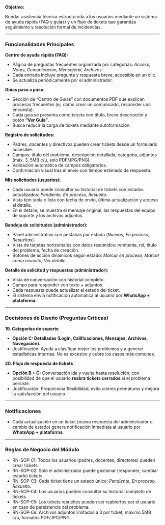 **Objetivo:**

Brindar asistencia técnica estructurada a los usuarios mediante un sistema de ayuda rápida (FAQ y guías) y un flujo de tickets que garantiza seguimiento y resolución formal de incidencias.

---

### **Funcionalidades Principales**

**Centro de ayuda rápida (FAQ):**

- Página de preguntas frecuentes organizada por categorías: *Acceso, Notas, Comunicación, Mensajería, Archivos*.
- Cada entrada incluye pregunta y respuesta breve, accesible en un clic.
- Se actualiza periódicamente por el administrador.

**Guías paso a paso:**

- Sección de “Centro de Guías” con documentos PDF que explican procesos frecuentes (ej. cómo crear un comunicado, responder una encuesta).
- Cada guía se presenta como tarjeta con título, breve descripción y botón **“Ver Guía”**.
- Busca reducir la carga de tickets mediante autoformación.

**Registro de solicitudes:**

- Padres, docentes y directivos pueden crear tickets desde un formulario accesible.
- Campos: título del problema, descripción detallada, categoría, adjuntos (máx. 3, 5MB c/u, solo PDF/JPG/PNG).
- Validación automática de campos obligatorios.
- Confirmación visual tras el envío con tiempo estimado de respuesta.

**Mis solicitudes (usuarios):**

- Cada usuario puede consultar su historial de tickets con estados actualizados: *Pendiente, En proceso, Resuelto*.
- Vista tipo tabla o lista con fecha de envío, última actualización y acceso al detalle.
- En el detalle, se muestra el mensaje original, las respuestas del equipo de soporte y los archivos adjuntos.

**Bandeja de solicitudes (administrador):**

- Panel administrativo con pestañas por estado (*Nuevas, En proceso, Resueltas*).
- Vista de tarjetas horizontales con datos resumidos: remitente, rol, título del problema, fecha de creación.
- Botones de acción dinámicos según estado: *Marcar en proceso, Marcar como resuelto, Ver detalle*.

**Detalle de solicitud y respuestas (administrador):**

- Vista de conversación con historial completo.
- Campo para responder con texto + adjuntos.
- Cada respuesta puede actualizar el estado del ticket.
- El sistema envía notificación automática al usuario por **WhatsApp + plataforma**.

---

### **Decisiones de Diseño (Preguntas Críticas)**

**19. Categorías de soporte**

- **Opción C: Detalladas (Login, Calificaciones, Mensajes, Archivos, Navegación).**
- Justificación: Ayuda a clasificar mejor los problemas y a generar estadísticas internas. No es excesivo y cubre los casos más comunes.

**20. Flujo de respuesta de tickets**

- **Opción B + C:** Conversación ida y vuelta hasta resolución, con posibilidad de que el usuario **reabra tickets cerrados** si el problema persiste.
- Justificación: Proporciona flexibilidad, evita cierres prematuros y mejora la satisfacción del usuario.

---

### **Notificaciones**

- Cada actualización en un ticket (nueva respuesta del administrador o cambio de estado) genera notificación inmediata al usuario por **WhatsApp + plataforma**.

---

### **Reglas de Negocio del Módulo**

- RN-SOP-01: Todos los usuarios (padres, docentes, directores) pueden crear tickets.
- RN-SOP-02: Solo el administrador puede gestionar (responder, cambiar estado) tickets.
- RN-SOP-03: Cada ticket tiene un estado único: *Pendiente, En proceso, Resuelto*.
- RN-SOP-04: Los usuarios pueden consultar su historial completo de tickets.
- RN-SOP-05: Los tickets resueltos pueden ser reabiertos por el usuario en caso de persistencia del problema.
- RN-SOP-06: Archivos adjuntos limitados a 3 por ticket, máximo 5MB c/u, formatos PDF/JPG/PNG.